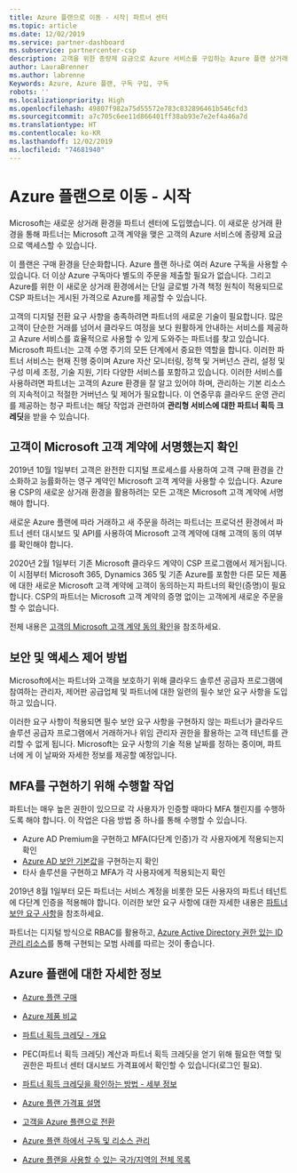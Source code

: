```yaml
---
title: Azure 플랜으로 이동 - 시작| 파트너 센터
ms.topic: article
ms.date: 12/02/2019
ms.service: partner-dashboard
ms.subservice: partnercenter-csp
description: 고객을 위한 종량제 요금으로 Azure 서비스를 구입하는 Azure 플랜 상거래 환경에 대해 알아봅니다. 새 보안 요구 사항에 대해서도 알아봅니다.
author: LauraBrenner
ms.author: labrenne
Keywords: Azure, Azure 플랜, 구독 구입, 구독
robots: ''
ms.localizationpriority: High
ms.openlocfilehash: 49807f982a75d55572e783c832896461b546cfd3
ms.sourcegitcommit: a7c705c6ee11d866401ff38ab93e7e2ef4a46a7d
ms.translationtype: HT
ms.contentlocale: ko-KR
ms.lasthandoff: 12/02/2019
ms.locfileid: "74681940"
---
```

# <a name="move-to-azure-plan---get-started"></a>Azure 플랜으로 이동 - 시작

Microsoft는 새로운 상거래 환경을 파트너 센터에 도입했습니다.  이 새로운 상거래 환경을 통해 파트너는 Microsoft 고객 계약을 맺은 고객의 Azure 서비스에 종량제 요금으로 액세스할 수 있습니다.

이 플랜은 구매 환경을 단순화합니다. Azure 플랜 하나로 여러 Azure 구독을 사용할 수 있습니다. 더 이상 Azure 구독마다 별도의 주문을 제출할 필요가 없습니다. 그리고 Azure를 위한 이 새로운 상거래 환경에서는 단일 글로벌 가격 책정 원칙이 적용되므로 CSP 파트너는 게시된 가격으로 Azure를 제공할 수 있습니다.

고객의 디지털 전환 요구 사항을 충족하려면 파트너의 새로운 기술이 필요합니다. 많은 고객이 단순한 거래를 넘어서 클라우드 여정을 보다 원활하게 안내하는 서비스를 제공하고 Azure 서비스를 효율적으로 사용할 수 있게 도와주는 파트너를 찾고 있습니다. Microsoft 파트너는 고객 수명 주기의 모든 단계에서 중요한 역할을 합니다. 이러한 파트너 서비스는 현재 진행 중이며 Azure 자산 모니터링, 정책 및 거버넌스 관리, 설정 및 구성 미세 조정, 기술 지원, 기타 다양한 서비스를 포함하고 있습니다. 이러한 서비스를 사용하려면 파트너는 고객의 Azure 환경을 잘 알고 있어야 하며, 관리하는 기본 리소스의 지속적이고 적절한 거버넌스 및 제어가 필요합니다. 이 연중무휴 클라우드 운영 관리를 제공하는 청구 파트너는 해당 작업과 관련하여 **관리형 서비스에 대한 파트너 획득 크레딧**을 받을 수 있습니다.

## <a name="make-sure-your-customers-have-signed-the-microsoft-customer-agreement"></a>고객이 Microsoft 고객 계약에 서명했는지 확인

2019년 10월 1일부터 고객은 완전한 디지털 프로세스를 사용하여 고객 구매 환경을 간소화하고 능률화하는 영구 계약인 Microsoft 고객 계약을 사용할 수 있습니다. Azure용 CSP의 새로운 상거래 환경을 활용하려는 모든 고객은 Microsoft 고객 계약에 서명해야 합니다.

새로운 Azure 플랜에 따라 거래하고 새 주문을 하려는 파트너는 프로덕션 환경에서 파트너 센터 대시보드 및 API를 사용하여 Microsoft 고객 계약에 대해 고객의 동의 여부를 확인해야 합니다.

2020년 2월 1일부터 기존 Microsoft 클라우드 계약이 CSP 프로그램에서 제거됩니다. 이 시점부터 Microsoft 365, Dynamics 365 및 기존 Azure를 포함한 다른 모든 제품에 대한 새로운 Microsoft 고객 계약에 고객이 동의하는지 파트너의 확인(증명)이 필요합니다. CSP의 파트너는 Microsoft 고객 계약의 증명 없이는 고객에게 새로운 주문을 할 수 없습니다.

전체 내용은 [고객의 Microsoft 고객 계약 동의 확인](confirm-customer-agreement.md)을 참조하세요.

## <a name="security-and-access-control-practices"></a>보안 및 액세스 제어 방법

Microsoft에서는 파트너와 고객을 보호하기 위해 클라우드 솔루션 공급자 프로그램에 참여하는 관리자, 제어판 공급업체 및 파트너에 대한 일련의 필수 보안 요구 사항을 도입하고 있습니다.

이러한 요구 사항이 적용되면 필수 보안 요구 사항을 구현하지 않는 파트너가 클라우드 솔루션 공급자 프로그램에서 거래하거나 위임 관리자 권한을 활용하는 고객 테넌트를 관리할 수 없게 됩니다. Microsoft는 요구 사항의 기술 적용 날짜를 정하는 중이며, 파트너에 게 이 날짜와 자세한 정보를 제공할 예정입니다.

## <a name="actions-to-take-to-implement-mfa"></a>MFA를 구현하기 위해 수행할 작업

파트너는 매우 높은 권한이 있으므로 각 사용자가 인증할 때마다 MFA 챌린지를 수행하도록 해야 합니다. 이 작업은 다음 방법 중 하나를 통해 수행할 수 있습니다.

- Azure AD Premium을 구현하고 MFA(다단계 인증)가 각 사용자에게 적용되는지 확인
- [Azure AD 보안 기본값](https://docs.microsoft.com/azure/active-directory/conditional-access/concept-conditional-access-security-defaults)을 구현하는지 확인
- 타사 솔루션을 구현하고 MFA가 각 사용자에게 적용되는지 확인

2019년 8월 1일부터 모든 파트너는 서비스 계정을 비롯한 모든 사용자의 파트너 테넌트에 다단계 인증을 적용해야 합니다. 이러한 보안 요구 사항에 대한 자세한 내용은 [파트너 보안 요구 사항](https://docs.microsoft.com/partner-center/partner-security-requirements)을 참조하세요.

파트너는 디지털 방식으로 RBAC를 활용하고, [Azure Active Directory 권한 있는 ID 관리 리소스](https://docs.microsoft.com/azure/active-directory/privileged-identity-management/pim-configure)를 통해 구현되는 모범 사례를 따르는 것이 좋습니다.

## <a name="read-more-about-the-azure-plan"></a>Azure 플랜에 대한 자세한 정보

- [Azure 플랜 구매](purchase-azure-plan.md)

- [Azure 제품 비교](compare-azure-offers.md)

- [파트너 획득 크레딧 - 개요](partner-earned-credit.md)

- PEC(파트너 획득 크레딧) 계산과 파트너 획득 크레딧을 얻기 위해 필요한 역할 및 권한은 파트너 센터 대시보드 가격표에서 확인할 수 있습니다(로그인 필요).

- [파트너 획득 크레딧을 확인하는 방법 - 세부 정보](partner-earned-credit-explanation.md)
- [Azure 플랜 가격표 설명](azure-plan-price-list.md)
- [고객을 Azure 플랜으로 전환](azure-plan-transition.md)
- [Azure 플랜 하에서 구독 및 리소스 관리](azure-plan-manage.md)
- [Azure 플랜을 사용할 수 있는 국가/지역의 전체 목록](https://query.prod.cms.rt.microsoft.com/cms/api/am/binary/RE3QN0x)
